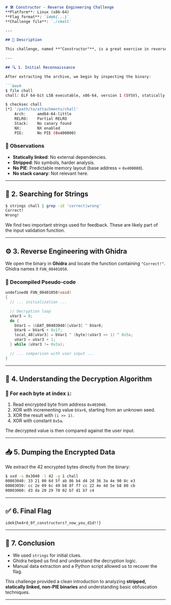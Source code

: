 ````markdown
# 🛠️ Constructor - Reverse Engineering Challenge
**Platform**: Linux (x86-64)  
**Flag format**: `idek{...}`  
**Challenge file**: `./chall`

---

## 🧩 Description

This challenge, named **"Constructor"**, is a great exercise in reverse engineering a statically linked and stripped Linux binary. The goal is to understand a simple decryption function and extract the flag hidden directly within the binary.

---

## 🔍 1. Initial Reconnaissance

After extracting the archive, we begin by inspecting the binary:

```bash
$ file chall
chall: ELF 64-bit LSB executable, x86-64, version 1 (SYSV), statically linked, stripped

$ checksec chall
[*] '/path/to/attachments/chall'
    Arch:     amd64-64-little
    RELRO:    Partial RELRO
    Stack:    No canary found
    NX:       NX enabled
    PIE:      No PIE (0x400000)
````

### 🧠 Observations

* **Statically linked**: No external dependencies.
* **Stripped**: No symbols, harder analysis.
* **No PIE**: Predictable memory layout (base address = `0x400000`).
* **No stack canary**: Not relevant here.

---

## 🔎 2. Searching for Strings

```bash
$ strings chall | grep -iE 'correct|wrong'
Correct!
Wrong!
```

We find two important strings used for feedback. These are likely part of the input validation function.

---

## ⚙️ 3. Reverse Engineering with Ghidra

We open the binary in **Ghidra** and locate the function containing `"Correct!"`. Ghidra names it `FUN_00401050`.

### 📄 Decompiled Pseudo-code

```c
undefined8 FUN_00401050(void)
{
  // ... initialization ...

  // Decryption loop
  uVar3 = 0;
  do {
    bVar1 = (&DAT_00403040)[uVar3] ^ bVar6;
    bVar6 = bVar6 + 0x1f;
    local_48[uVar3] = bVar1 ^ (byte)(uVar3 >> 1) ^ 0x5a;
    uVar3 = uVar3 + 1;
  } while (uVar3 != 0x2a);

  // ... comparison with user input ...
}
```

---

## 🔐 4. Understanding the Decryption Algorithm

### 🔁 For each byte at index `i`:

1. Read encrypted byte from address `0x403040`.
2. XOR with incrementing value `bVar6`, starting from an unknown seed.
3. XOR the result with `(i >> 1)`.
4. XOR with constant `0x5a`.

The decrypted value is then compared against the user input.

---

## 📥 5. Dumping the Encrypted Data

We extract the 42 encrypted bytes directly from the binary:

```bash
$ xxd -s 0x3040 -l 42 -g 1 chall
00003040: 33 21 00 6d 5f ab 86 b4 d4 2d 36 3a 4e 90 8c e3
00003050: cc 2e 09 6c 49 b8 8f f7 cc 22 4e 4d 5e b8 80 cb
00003060: d3 da 20 29 70 02 b7 d1 b7 c4
```

---

## ✅ 6. Final Flag

```
idek{he4rd_0f_constructors?_now_you_d1d!!}
```

---

## 🧠 7. Conclusion

* We used `strings` for initial clues.
* Ghidra helped us find and understand the decryption logic.
* Manual data extraction and a Python script allowed us to recover the flag.

This challenge provided a clean introduction to analyzing **stripped, statically linked, non-PIE binaries** and understanding basic obfuscation techniques.

---
